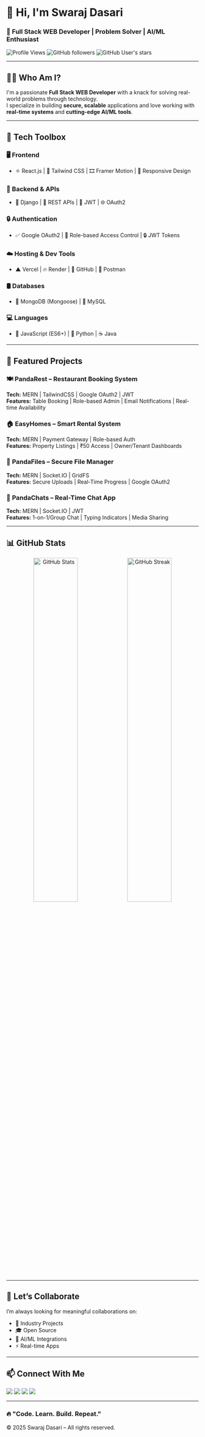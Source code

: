 # 👋 Hi, I'm Swaraj Dasari

### 🚀 Full Stack WEB Developer | Problem Solver | AI/ML Enthusiast

![Profile Views](https://komarev.com/ghpvc/?username=swarajdasari&style=flat-square&color=brightgreen)
![GitHub followers](https://img.shields.io/github/followers/swarajdasari?label=Follow&style=social)
![GitHub User's stars](https://img.shields.io/github/stars/swarajdasari?style=social)

---

## 🧑‍💻 Who Am I?

I'm a passionate **Full Stack WEB Developer** with a knack for solving real-world problems through technology.  
I specialize in building **secure, scalable** applications and love working with **real-time systems** and **cutting-edge AI/ML tools**.

---

## 🚀 Tech Toolbox

### 🖥️ Frontend
- ⚛️ React.js | 🎨 Tailwind CSS | 🎞️ Framer Motion | 📱 Responsive Design

### 🔧 Backend & APIs
- 🐍 Django | 🧩 REST APIs | 🔐 JWT | 🌐 OAuth2

### 🔒 Authentication
- ✅ Google OAuth2 | 🔑 Role-based Access Control | 🔒 JWT Tokens

### ☁️ Hosting & Dev Tools
- ▲ Vercel | 🔥 Render | 🔧 GitHub | 🧪 Postman

### 🛢️ Databases
- 🍃 MongoDB (Mongoose) | 🐬 MySQL

### 💻 Languages
- 🧠 JavaScript (ES6+) | 🐍 Python | ☕ Java

---

## 🌟 Featured Projects

### 🍽️ **PandaRest – Restaurant Booking System**
**Tech:** MERN | TailwindCSS | Google OAuth2 | JWT  
**Features:** Table Booking | Role-based Admin | Email Notifications | Real-time Availability

### 🏠 **EasyHomes – Smart Rental System**
**Tech:** MERN | Payment Gateway | Role-based Auth  
**Features:** Property Listings | ₹50 Access | Owner/Tenant Dashboards

### 📂 **PandaFiles – Secure File Manager**
**Tech:** MERN | Socket.IO | GridFS  
**Features:** Secure Uploads | Real-Time Progress | Google OAuth2

### 💬 **PandaChats – Real-Time Chat App**
**Tech:** MERN | Socket.IO | JWT  
**Features:** 1-on-1/Group Chat | Typing Indicators | Media Sharing

---

## 📊 GitHub Stats

<p align="center">
  <img src="https://github-readme-stats.vercel.app/api?username=swarajdasari&show_icons=true&theme=radical" alt="GitHub Stats" width="48%" />
  <img src="https://github-readme-streak-stats.herokuapp.com/?user=swarajdasari&theme=radical" alt="GitHub Streak" width="48%"/>
</p>

---

## 🤝 Let’s Collaborate

I’m always looking for meaningful collaborations on:
- 💼 Industry Projects
- 🎓 Open Source
- 🤖 AI/ML Integrations
- ⚡ Real-time Apps

---

## 📫 Connect With Me

<p align="left">
  <a href="https://swarajdasari.vercel.app/" target="_blank"><img src="https://img.shields.io/badge/Portfolio-000?style=for-the-badge&logo=vercel&logoColor=white"/></a>
  <a href="https://github.com/swarajdasari" target="_blank"><img src="https://img.shields.io/badge/GitHub-100000?style=for-the-badge&logo=github&logoColor=white"/></a>
  <a href="mailto:kuttyswaraj@gmail.com"><img src="https://img.shields.io/badge/Gmail-EA4335?style=for-the-badge&logo=gmail&logoColor=white"/></a>
  <a href="https://in.linkedin.com/in/swaraj-dasari-60a647295" target="_blank"><img src="https://img.shields.io/badge/LinkedIn-0077B5?style=for-the-badge&logo=linkedin&logoColor=white"/></a>
</p>

---

### 🔥 "Code. Learn. Build. Repeat."

© 2025 Swaraj Dasari – All rights reserved.
